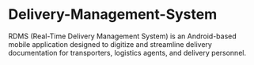 # Delivery-Management-System
RDMS (Real-Time Delivery Management System) is an Android-based mobile application designed to digitize and streamline delivery documentation for transporters, logistics agents, and delivery personnel.

